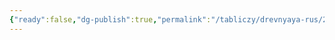 ```yaml
---
{"ready":false,"dg-publish":true,"permalink":"/tabliczy/drevnyaya-rus/2-stor-ikona-poklonenie-krestu-ili-spas-nerukotvornyj/","dgPassFrontmatter":true}
---
```



